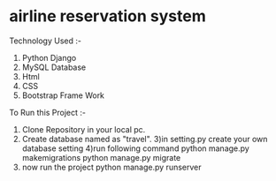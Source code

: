 <h1> airline reservation system</h1>


Technology Used :-

1) Python Django
2) MySQL Database
3) Html
4) CSS
5) Bootstrap Frame Work

To Run this Project :-

1) Clone Repository in your local pc.
2) Create database named as "travel".
3)in setting.py create your own database setting
4)run following command 
    python manage.py makemigrations
    python manage.py migrate
5)  now run the project
        python manage.py runserver
    

   

